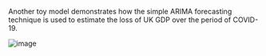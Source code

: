 Another toy model demonstrates how the simple ARIMA forecasting technique is used to estimate the loss of UK GDP over the period of COVID-19.

![image](https://github.com/gregoryyunnychoi/An-navie-estimation-of-the-impact-of-Covid-on-UK-real-GDP-using-auto.arima-in-forecast-package/assets/96652020/3744696b-75c7-4918-9970-0d87a04e4d2b)
